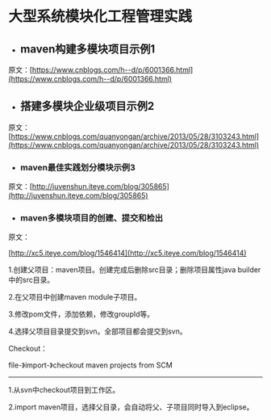 # 大型系统模块化工程管理实践

* ## maven构建多模块项目示例1

原文：[https://www.cnblogs.com/h--d/p/6001366.html](https://www.cnblogs.com/h--d/p/6001366.html)

* ## 搭建多模块企业级项目示例2

原文：[https://www.cnblogs.com/quanyongan/archive/2013/05/28/3103243.html](https://www.cnblogs.com/quanyongan/archive/2013/05/28/3103243.html)

* ### maven最佳实践划分模块示例3

原文：[http://juvenshun.iteye.com/blog/305865](http://juvenshun.iteye.com/blog/305865)

* ### maven多模块项目的创建、提交和检出

原文：

[http://xc5.iteye.com/blog/1546414](http://xc5.iteye.com/blog/1546414)

  


1.创建父项目：maven项目。创建完成后删除src目录；删除项目属性java builder中的src目录。

2.在父项目中创建maven module子项目。

3.修改pom文件，添加依赖，修改groupId等。

4.选择父项目目录提交到svn。全部项目都会提交到svn。

Checkout：

file-》import-》checkout maven projects from SCM

--------------------------------------------------------------

1.从svn中checkout项目到工作区。

2.import maven项目，选择父目录，会自动将父、子项目同时导入到eclipse。

